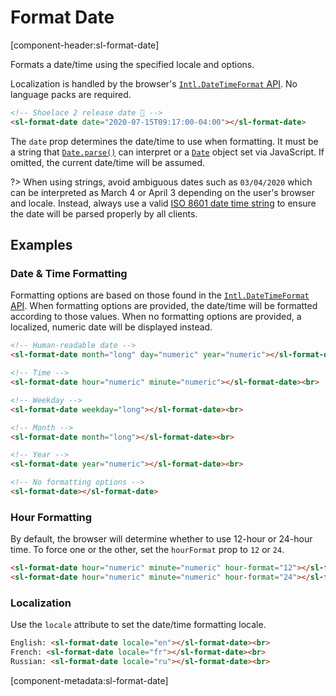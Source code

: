 # Format Date

[component-header:sl-format-date]

Formats a date/time using the specified locale and options.

Localization is handled by the browser's [`Intl.DateTimeFormat` API](https://developer.mozilla.org/en-US/docs/Web/JavaScript/Reference/Global_Objects/Intl/DateTimeFormat). No language packs are required.

```html preview
<!-- Shoelace 2 release date 🎉 -->
<sl-format-date date="2020-07-15T09:17:00-04:00"></sl-format-date>
```

The `date` prop determines the date/time to use when formatting. It must be a string that [`Date.parse()`](https://developer.mozilla.org/en-US/docs/Web/JavaScript/Reference/Global_Objects/Date/parse) can interpret or a [`Date`](https://developer.mozilla.org/en-US/docs/Web/JavaScript/Reference/Global_Objects/Date) object set via JavaScript. If omitted, the current date/time will be assumed.

?> When using strings, avoid ambiguous dates such as `03/04/2020` which can be interpreted as March 4 or April 3 depending on the user's browser and locale. Instead, always use a valid [ISO 8601 date time string](https://developer.mozilla.org/en-US/docs/Web/JavaScript/Reference/Global_Objects/Date/parse#Date_Time_String_Format) to ensure the date will be parsed properly by all clients.


## Examples

### Date & Time Formatting

Formatting options are based on those found in the [`Intl.DateTimeFormat` API](https://developer.mozilla.org/en-US/docs/Web/JavaScript/Reference/Global_Objects/Intl/DateTimeFormat). When formatting options are provided, the date/time will be formatted according to those values. When no formatting options are provided, a localized, numeric date will be displayed instead.

```html preview
<!-- Human-readable date -->
<sl-format-date month="long" day="numeric" year="numeric"></sl-format-date><br>

<!-- Time -->
<sl-format-date hour="numeric" minute="numeric"></sl-format-date><br>

<!-- Weekday -->
<sl-format-date weekday="long"></sl-format-date><br>

<!-- Month -->
<sl-format-date month="long"></sl-format-date><br>

<!-- Year -->
<sl-format-date year="numeric"></sl-format-date><br>

<!-- No formatting options -->
<sl-format-date></sl-format-date>
```

### Hour Formatting

By default, the browser will determine whether to use 12-hour or 24-hour time. To force one or the other, set the `hourFormat` prop to `12` or `24`.

```html preview
<sl-format-date hour="numeric" minute="numeric" hour-format="12"></sl-format-date><br>
<sl-format-date hour="numeric" minute="numeric" hour-format="24"></sl-format-date>
```

### Localization

Use the `locale` attribute to set the date/time formatting locale.

```html preview
English: <sl-format-date locale="en"></sl-format-date><br>
French: <sl-format-date locale="fr"></sl-format-date><br>
Russian: <sl-format-date locale="ru"></sl-format-date><br>
```

[component-metadata:sl-format-date]
